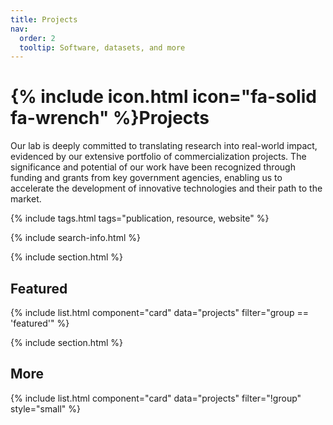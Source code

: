 ```yaml
---
title: Projects
nav:
  order: 2
  tooltip: Software, datasets, and more
---
```


# {% include icon.html icon="fa-solid fa-wrench" %}Projects

Our lab is deeply committed to translating research into real-world impact, evidenced by our extensive portfolio of commercialization projects. The significance and potential of our work have been recognized through funding and grants from key government agencies, enabling us to accelerate the development of innovative technologies and their path to the market.

{% include tags.html tags="publication, resource, website" %}

{% include search-info.html %}

{% include section.html %}

## Featured

{% include list.html component="card" data="projects" filter="group == 'featured'" %}

{% include section.html %}

## More

{% include list.html component="card" data="projects" filter="!group" style="small" %}

